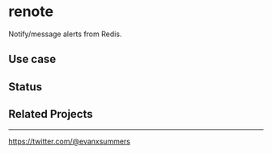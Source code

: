 # renote

Notify/message alerts from Redis.

## Use case

## Status

## Related Projects

<hr>

https://twitter.com/@evanxsummers
